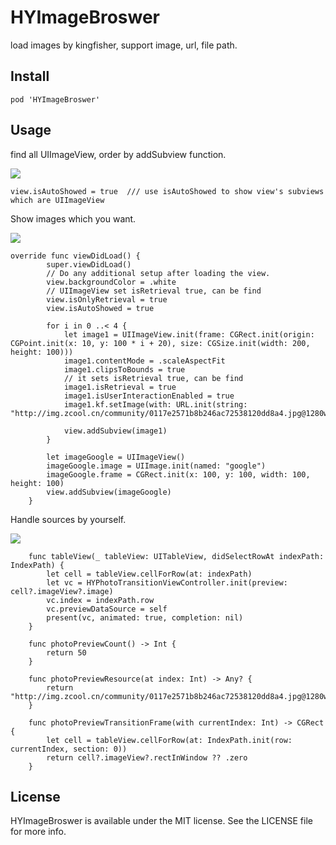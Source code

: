 # HYImageBroswer
load images by kingfisher, support image, url, file path.

## Install
    pod 'HYImageBroswer'
## Usage

find all UIImageView, order by addSubview function.

![](https://github.com/yansaid/HYImageBrowser/blob/master/type1.gif?raw=true)

```
view.isAutoShowed = true  /// use isAutoShowed to show view's subviews which are UIImageView
```
Show images which you want.

![](https://github.com/yansaid/HYImageBrowser/blob/master/type2.gif?raw=true)

```
override func viewDidLoad() {
        super.viewDidLoad()
        // Do any additional setup after loading the view.
        view.backgroundColor = .white
        // UIImageView set isRetrieval true, can be find
        view.isOnlyRetrieval = true
        view.isAutoShowed = true
        
        for i in 0 ..< 4 {
            let image1 = UIImageView.init(frame: CGRect.init(origin: CGPoint.init(x: 10, y: 100 * i + 20), size: CGSize.init(width: 200, height: 100)))
            image1.contentMode = .scaleAspectFit
            image1.clipsToBounds = true
            // it sets isRetrieval true, can be find
            image1.isRetrieval = true
            image1.isUserInteractionEnabled = true
            image1.kf.setImage(with: URL.init(string: "http://img.zcool.cn/community/0117e2571b8b246ac72538120dd8a4.jpg@1280w_1l_2o_100sh.jpg"))
            
            view.addSubview(image1)
        }
        
        let imageGoogle = UIImageView()
        imageGoogle.image = UIImage.init(named: "google")
        imageGoogle.frame = CGRect.init(x: 100, y: 100, width: 100, height: 100)
        view.addSubview(imageGoogle)
    }
```

Handle sources by yourself.

![](https://github.com/yansaid/HYImageBrowser/blob/master/type3.gif?raw=true)

```
    func tableView(_ tableView: UITableView, didSelectRowAt indexPath: IndexPath) {
        let cell = tableView.cellForRow(at: indexPath)
        let vc = HYPhotoTransitionViewController.init(preview: cell?.imageView?.image)
        vc.index = indexPath.row
        vc.previewDataSource = self
        present(vc, animated: true, completion: nil)
    }
    
    func photoPreviewCount() -> Int {
        return 50
    }
    
    func photoPreviewResource(at index: Int) -> Any? {
        return "http://img.zcool.cn/community/0117e2571b8b246ac72538120dd8a4.jpg@1280w_1l_2o_100sh.jpg"
    }
    
    func photoPreviewTransitionFrame(with currentIndex: Int) -> CGRect {
        let cell = tableView.cellForRow(at: IndexPath.init(row: currentIndex, section: 0))
        return cell?.imageView?.rectInWindow ?? .zero
    }
```

## License

HYImageBroswer is available under the MIT license. See the LICENSE file for more info.
